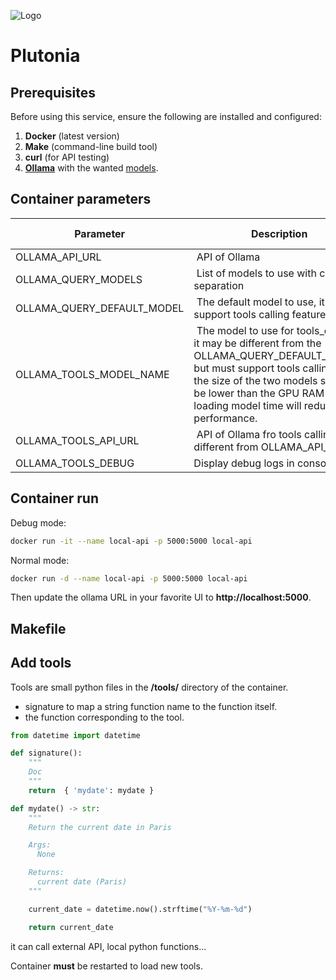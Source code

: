 ![Logo](https://cdn2.iconfinder.com/data/icons/solar_system_png/512/Pluto.png)

# Plutonia

## **Prerequisites**
Before using this service, ensure the following are installed and configured:
1. **Docker** (latest version)
2. **Make** (command-line build tool)
3. **curl** (for API testing)
4. **[Ollama](https://ollama.com/)** with the wanted [models](https://ollama.com/search?c=tools).

## Container parameters

| Parameter | Description | Default value |
| --------- | ----------- | ------------- |
|OLLAMA_API_URL | API of Ollama | None |
|OLLAMA_QUERY_MODELS | List of models to use with comma separation | None |
|OLLAMA_QUERY_DEFAULT_MODEL | The default model to use, it should support tools calling feature| None |
|OLLAMA_TOOLS_MODEL_NAME | The model to use for tools_calling, it may be different from the OLLAMA_QUERY_DEFAULT_MODEL but must support tools calling. Note the size of the two models shoukd be lower than the GPU RAM else loading model time will reduce performance.| None |
|OLLAMA_TOOLS_API_URL| API of Ollama fro tools calling if different from OLLAMA_API_URL| None |
|OLLAMA_TOOLS_DEBUG|Display debug logs in console | False|


## Container run

Debug mode:

~~~bash
docker run -it --name local-api -p 5000:5000 local-api
~~~

Normal mode:

~~~bash
docker run -d --name local-api -p 5000:5000 local-api
~~~

Then update the ollama URL in your favorite UI to **http://localhost:5000**.

## Makefile



## Add tools

Tools are small python files in the **/tools/** directory of the container.

* signature to map a string function name to the function itself.
* the function corresponding to the tool.

~~~python
from datetime import datetime

def signature():
    """
    Doc
    """
    return  { 'mydate': mydate }

def mydate() -> str:
    """
    Return the current date in Paris

    Args:
      None

    Returns:
      current date (Paris)
    """

    current_date = datetime.now().strftime("%Y-%m-%d")

    return current_date
~~~

it can call external API, local python functions...

Container **must** be restarted to load new tools.